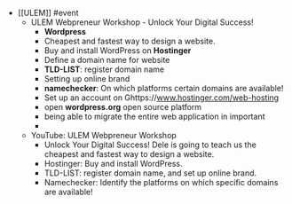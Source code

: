 - [[ULEM]] #event
	- ULEM Webpreneur Workshop - Unlock Your Digital Success!
		- **Wordpress**
		- Cheapest and fastest way to design a website.
		- Buy and install WordPress on **Hostinger**
		- Define a domain name for website
		- **TLD-LIST**: register domain name
		- Setting up online brand
		- **namechecker**: On which platforms certain domains are available!
		- Set up an account on Ghttps://www.hostinger.com/web-hosting
		- open **wordpress.org** open source platform
		- being able to migrate the entire web application in important
		-
	- YouTube: ULEM Webpreneur Workshop
		- Unlock Your Digital Success! Dele is going to teach us the cheapest and fastest way to design a website.
		- Hostinger: Buy and install WordPress.
		- TLD-LIST: register domain name, and set up online brand.
		- Namechecker: Identify the platforms on which specific domains are available!